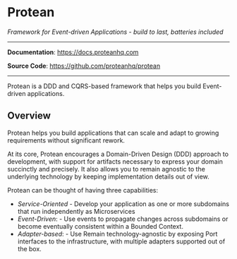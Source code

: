 # Protean

*Framework for Event-driven Applications - build to last, batteries included*

<!-- TODO Add Badges -->
<!-- TODO Link Github Directory -->

---

**Documentation**: <a href="https://docs.proteanhq.com" target="_blank">https://docs.proteanhq.com</a>

**Source Code**: <a href="https://github.com/proteanhq/protean" target="_blank">https://github.com/proteanhq/protean</a>

---

Protean is a DDD and CQRS-based framework that helps you build Event-driven applications.

## Overview

Protean helps you build applications that can scale and adapt to growing requirements without significant rework.

At its core, Protean encourages a Domain-Driven Design (DDD) approach to development, with support for artifacts necessary to express your domain succinctly and precisely. It also allows you to remain agnostic to the underlying technology by keeping implementation details out of view.

Protean can be thought of having three capabilities:

- *Service-Oriented* - Develop your application as one or more subdomains that run independently as Microservices
- *Event-Driven*: - Use events to propagate changes across subdomains or become eventually consistent within a Bounded Context.
- *Adapter-based*: - Use Remain technology-agnostic by exposing Port interfaces to the infrastructure, with multiple adapters supported out of the box.
